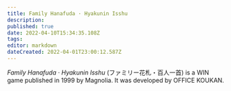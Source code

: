 ```yaml
---
title: Family Hanafuda · Hyakunin Isshu
description: 
published: true
date: 2022-04-10T15:34:35.108Z
tags: 
editor: markdown
dateCreated: 2022-04-01T23:00:12.587Z
---
```


_Family Hanafuda · Hyakunin Isshu_ (<span lang='ja'>ファミリー花札・百人一首</span>) is a WIN game published in 1999 by Magnolia.
It was developed by OFFICE KOUKAN.
